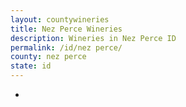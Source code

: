 ```yaml
---
layout: countywineries
title: Nez Perce Wineries
description: Wineries in Nez Perce ID
permalink: /id/nez perce/
county: nez perce
state: id
---
```

-
